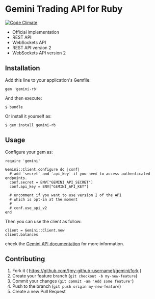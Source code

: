 # Gemini Trading API for Ruby

[![Code Climate](https://codeclimate.com/repos/56db27e5b86182573b0045ed/badges/bd763083d70114379a41/gpa.svg)](https://codeclimate.com/repos/56db27e5b86182573b0045ed/feed)

* Official implementation
* REST API
* WebSockets API 
* REST API version 2
* WebSockets API version 2


## Installation

Add this line to your application's Gemfile:

    gem 'gemini-rb'

And then execute:

    $ bundle

Or install it yourself as:

    $ gem install gemini-rb

## Usage

Configure your gem as:

```
require 'gemini'

Gemini::Client.configure do |conf|
  # add `secret` and `api_key` if you need to access authenticated endpoints.
  conf.secret = ENV["GEMINI_API_SECRET"]
  conf.api_key = ENV["GEMINI_API_KEY"]

  # uncomment if you want to use version 2 of the API
  # which is opt-in at the moment
  #
  # conf.use_api_v2
end
```

Then you can use the client as follow:

```
client = Gemini::Client.new
client.balances
```

check the [Gemini API documentation](http://docs.gemini.com/) for more information.

## Contributing

1. Fork it ( https://github.com/[my-github-username]/gemini/fork )
2. Create your feature branch (`git checkout -b my-new-feature`)
3. Commit your changes (`git commit -am 'Add some feature'`)
4. Push to the branch (`git push origin my-new-feature`)
5. Create a new Pull Request
